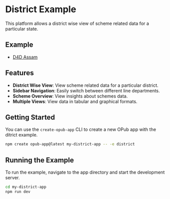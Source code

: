 # District Example

This platform allows a district wise view of scheme related data for a particular state.

## Example

- [D4D Assam](https://d4d.civicdatalab.in)

## Features

- **District Wise View**: View scheme related data for a particular district.
- **Sidebar Navigation**: Easily switch between different line departments.
- **Scheme Overview**: View insights about schemes data.
- **Multiple Views**: View data in tabular and graphical formats.

## Getting Started

You can use the `create-opub-app` CLI to create a new OPub app with the ditrict example.

```bash
npm create opub-app@latest my-district-app -- -e district
```

## Running the Example

To run the example, navigate to the app directory and start the development server.

```bash
cd my-district-app
npm run dev
```

